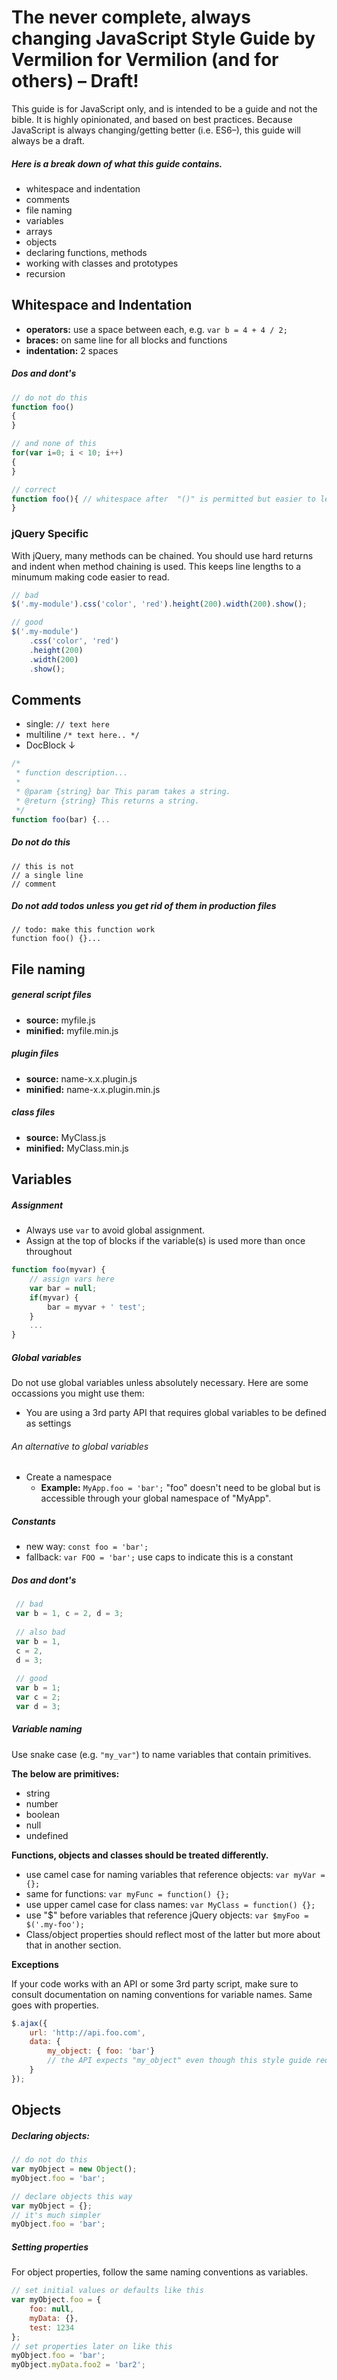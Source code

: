 # The never complete, always changing JavaScript Style Guide by Vermilion for Vermilion (and for others) – Draft!

This guide is for JavaScript only, and is intended to be a guide and not the bible. It is highly opinionated, and based on best practices. Because JavaScript is always changing/getting better (i.e. ES6–), this guide will always be a draft. 

##### Here is a break down of what this guide contains.

* whitespace and indentation
* comments
* file naming
* variables
* arrays
* objects
* declaring functions, methods 
* working with classes and prototypes
* recursion

## Whitespace and Indentation
* **operators:** use a space between each, e.g. `var b = 4 + 4 / 2;`
* **braces:** on same line for all blocks and functions
* **indentation:** 2 spaces

##### Dos and dont's
 ```javascript
 // do not do this
function foo() 
{
}

// and none of this
for(var i=0; i < 10; i++)
{
}

// correct
function foo(){ // whitespace after  "()" is permitted but easier to leave out
}
```
### jQuery Specific
With jQuery, many methods can be chained. You should use hard returns and indent when method chaining is used. This keeps line lengths to a minumum making code easier to read.
```javascript
// bad
$('.my-module').css('color', 'red').height(200).width(200).show();

// good
$('.my-module')
    .css('color', 'red')
    .height(200)
    .width(200)
    .show();
```

## Comments
* single: `// text here`
* multiline `/* text here.. */`
* DocBlock ↓
```javascript
/*
 * function description...
 *
 * @param {string} bar This param takes a string.
 * @return {string} This returns a string.
 */
function foo(bar) {...
```
##### Do not do this

```
// this is not
// a single line 
// comment
```
##### Do not add todos unless you get rid of them in production files
 
```javascsript
// todo: make this function work
function foo() {}...
```
## File naming
##### general script files
* **source:** myfile.js
* **minified:** myfile.min.js

##### plugin files
* **source:** name-x.x.plugin.js
* **minified:** name-x.x.plugin.min.js

##### class files
* **source:** MyClass.js
* **minified:** MyClass.min.js

## Variables
##### Assignment
* Always use `var` to avoid global assignment.
* Assign at the top of blocks if the variable(s) is used more than once throughout
```javascript
function foo(myvar) {
    // assign vars here
    var bar = null;
    if(myvar) {
        bar = myvar + ' test';
    }
    ...
}
```
##### Global variables
Do not use global variables unless absolutely necessary. Here are some occassions you might use them:
* You are using a 3rd party API that requires global variables to be defined as settings

###### An alternative to global variables
* Create a namespace
  * **Example:** `MyApp.foo = 'bar';` "foo" doesn't need to be global but is accessible through your global namespace of "MyApp".

##### Constants
* new way: `const foo = 'bar';`
* fallback: `var FOO = 'bar';` use caps to indicate this is a constant

##### Dos and dont's
```javascript
 // bad
 var b = 1, c = 2, d = 3;
 
 // also bad
 var b = 1,
 c = 2,
 d = 3;
 
 // good
 var b = 1;
 var c = 2;
 var d = 3;
```
##### Variable naming
Use snake case (e.g. `"my_var"`) to name variables that contain primitives. 

**The below are primitives:**
 * string 
 * number
 * boolean
 * null
 * undefined

**Functions, objects and classes should be treated differently.**

* use camel case for naming variables that reference objects: `var myVar = {};`
* same for functions: `var myFunc = function() {};`
* use upper camel case for class names: `var MyClass = function() {};`
* use "$" before variables that reference jQuery objects: `var $myFoo = $('.my-foo');`
* Class/object properties should reflect most of the latter but more about that in another section.

**Exceptions**

If your code works with an API or some 3rd party script, make sure to consult documentation on naming conventions for variable names. Same goes with properties.
```javascript
$.ajax({
    url: 'http://api.foo.com',
    data: { 
        my_object: { foo: 'bar'} 
        // the API expects "my_object" even though this style guide requires the format of myObject.
    }
});
```

## Objects

##### Declaring objects:
```javascript
// do not do this
var myObject = new Object();
myObject.foo = 'bar';

// declare objects this way
var myObject = {};
// it's much simpler
myObject.foo = 'bar';
```
##### Setting properties
For object properties, follow the same naming conventions as variables.
```javascript
// set initial values or defaults like this
var myObject.foo = {
    foo: null,
    myData: {},
    test: 1234
};
// set properties later on like this
myObject.foo = 'bar';
myObject.myData.foo2 = 'bar2';
```

